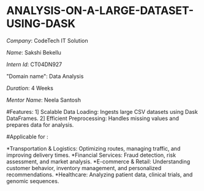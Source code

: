 # ANALYSIS-ON-A-LARGE-DATASET-USING-DASK
*Company*: CodeTech IT Solution

*Name*: Sakshi Bekellu

*Intern Id*: CT04DN927

"Domain name": Data Analysis

*Duration*: 4 Weeks

*Mentor Name*: Neela Santosh


#Features:
1] Scalable Data Loading: Ingests large CSV datasets using Dask DataFrames.
2] Efficient Preprocessing: Handles missing values and prepares data for analysis.


#Applicable for :

*Transportation & Logistics: Optimizing routes, managing traffic, and improving delivery times.
*Financial Services: Fraud detection, risk assessment, and market analysis.
*E-commerce & Retail: Understanding customer behavior, inventory management, and personalized recommendations.
*Healthcare: Analyzing patient data, clinical trials, and genomic sequences.

